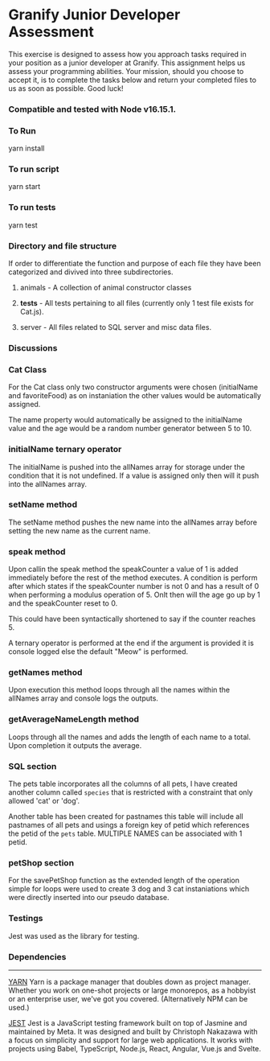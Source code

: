 Granify Junior Developer Assessment
==============================================

This exercise is designed to assess how you approach tasks required in your position as a junior developer at Granify. This assignment helps us assess your programming abilities. Your mission, should you choose to accept it, is to complete the tasks below and return your completed files to us as soon as possible. Good luck!

### Compatible and tested with Node v16.15.1.

### To Run
yarn install

### To run script
yarn start

### To run tests
yarn test

### Directory and file structure

If order to differentiate the function and purpose of each file they have been categorized and divived into three subdirectories. 

1. animals - A collection of animal constructor classes
   
2. __tests__ - All tests pertaining to all files (currently only 1 test file exists for Cat.js).
   
3. server - All files related to SQL server and misc data files.

### Discussions

### Cat Class

For the Cat class only two constructor arguments were chosen (initialName and favoriteFood) as on instaniation the other values would be automatically assigned.

The name property would automatically be assigned to the initialName value and the age would be a random number generator between 5 to 10. 

### initialName ternary operator

The initialName is pushed into the allNames array for storage under the condition that it is not undefined. If a value is assigned only then will it push into the allNames array.

### setName method

The setName method pushes the new name into the allNames array before setting the new name as the current name.

### speak method

Upon callin the speak method the speakCounter a value of 1 is added immediately before the rest of the method executes. A condition is perform after which states if the speakCounter number is not 0 and has a result of 0 when performing a modulus operation of 5. Onlt then will the age go up by 1 and the speakCounter reset to 0.

This could have been syntactically shortened to say if the counter reaches 5.

A ternary operator is performed at the end if the argument is provided it is console logged else the default "Meow" is performed.

### getNames method

Upon execution this method loops through all the names within the allNames array and console logs the outputs.

### getAverageNameLength method

Loops through all the names and adds the length of each name to a total. Upon completion it outputs the average.

### SQL section

The pets table incorporates all the columns of all pets, I have created another column called `species` that is restricted with a constraint that only allowed 'cat' or 'dog'.

Another table has been created for pastnames this table will include all pastnames of all pets and usings a foreign key of petid which references the petid of the `pets` table. MULTIPLE NAMES can be associated with 1 petid.

### petShop section

For the savePetShop function as the extended length of the operation simple for loops were used to create 3 dog and 3 cat instaniations which were directly inserted into our pseudo database.

### Testings

Jest was used as the library for testing. 

### Dependencies
------------
[YARN](https://docs.npmjs.com/cli/npm) Yarn is a package manager that doubles down as project manager. Whether you work on one-shot projects or large monorepos, as a hobbyist or an enterprise user, we've got you covered. (Alternatively NPM can be used.)

[JEST](https://jestjs.io/docs/getting-started) Jest is a JavaScript testing framework built on top of Jasmine and maintained by Meta. It was designed and built by Christoph Nakazawa with a focus on simplicity and support for large web applications. It works with projects using Babel, TypeScript, Node.js, React, Angular, Vue.js and Svelte.

